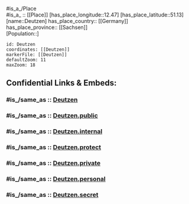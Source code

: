 ﻿---
confidential: public
isDeleted: false
location:
- 51.13
- 12.47
mapmarker: city
mapzoom:
- 7
- 12
SpocWebEntityId: 29773
tags:
- geo/City
type: City
---

#is_a_/Place  
#is_a_ :: [[Place]] 
[has_place_longitude::12.47] 
[has_place_latitude::51.13] 
[name::Deutzen] 
has_place_country:: [[Germany]]  
has_place_province:: [[Sachsen]]  
[Population::] 



```leaflet
id: Deutzen
coordinates: [[Deutzen]] 
markerFile: [[Deutzen]] 
defaultZoom: 11 
maxZoom: 18
```


## Confidential Links & Embeds: 

### #is_/same_as :: [Deutzen](/_Standards/Earth/Continent/Europe/Europe~Central/Germany/Germany~East/Sachsen/counties~Sachsen/Leipzig/cities~Leipzig/Neukieritzsch/City/Deutzen.md) 

### #is_/same_as :: [Deutzen.public](/_public/Earth/Continent/Europe/Europe~Central/Germany/Germany~East/Sachsen/counties~Sachsen/Leipzig/cities~Leipzig/Neukieritzsch/City/Deutzen.public.md) 

### #is_/same_as :: [Deutzen.internal](/_internal/Earth/Continent/Europe/Europe~Central/Germany/Germany~East/Sachsen/counties~Sachsen/Leipzig/cities~Leipzig/Neukieritzsch/City/Deutzen.internal.md) 

### #is_/same_as :: [Deutzen.protect](/_protect/Earth/Continent/Europe/Europe~Central/Germany/Germany~East/Sachsen/counties~Sachsen/Leipzig/cities~Leipzig/Neukieritzsch/City/Deutzen.protect.md) 

### #is_/same_as :: [Deutzen.private](/_private/Earth/Continent/Europe/Europe~Central/Germany/Germany~East/Sachsen/counties~Sachsen/Leipzig/cities~Leipzig/Neukieritzsch/City/Deutzen.private.md) 

### #is_/same_as :: [Deutzen.personal](/_personal/Earth/Continent/Europe/Europe~Central/Germany/Germany~East/Sachsen/counties~Sachsen/Leipzig/cities~Leipzig/Neukieritzsch/City/Deutzen.personal.md) 

### #is_/same_as :: [Deutzen.secret](/_secret/Earth/Continent/Europe/Europe~Central/Germany/Germany~East/Sachsen/counties~Sachsen/Leipzig/cities~Leipzig/Neukieritzsch/City/Deutzen.secret.md)


